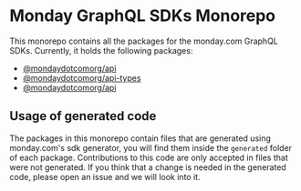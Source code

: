 # Monday GraphQL SDKs Monorepo

This monorepo contains all the packages for the monday.com GraphQL SDKs. Currently, it holds the following packages:

- [@mondaydotcomorg/api](./packages/api/README.md)
- [@mondaydotcomorg/api-types](./packages/api-types)
- [@mondaydotcomorg/api](./packages/setup-api)

## Usage of generated code

The packages in this monorepo contain files that are generated using monday.com's sdk generator, you will find them inside the `generated` folder of each package.
Contributions to this code are only accepted in files that were not generated. If you think that a change is needed in the generated code, please open an issue and we will look into it.
